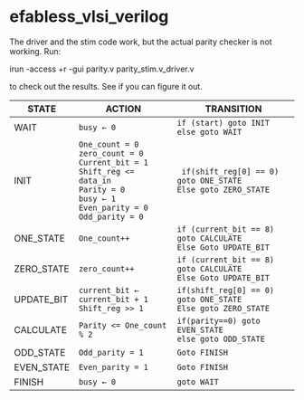 # efabless_vlsi_verilog

The driver and the stim code work, but the actual parity checker is not working. 
Run:

irun -access +r -gui parity.v parity_stim.v_driver.v

to check out the results. See if you can figure it out.

| STATE      | ACTION                                      | TRANSITION                                |
|------------|---------------------------------------------|-------------------------------------------|
| WAIT       | `busy ← 0`                                  | `if (start) goto INIT`<br>`else goto WAIT`|
| INIT       | `One_count = 0`<br>`zero_count = 0`<br>`Current_bit = 1`<br>`Shift_reg <= data_in`<br>`Parity = 0`<br>`busy ← 1`<br>`Even_parity = 0`<br>`Odd_parity = 0`|` if(shift_reg[0] == 0) goto ONE_STATE`<br>`Else goto ZERO_STATE` |
| ONE_STATE   | `One_count++`|`if (current_bit == 8) goto CALCULATE`<br>`Else Goto UPDATE_BIT`  |
| ZERO_STATE  | `zero_count++`|`if (current_bit == 8) goto CALCULATE`<br>`Else Goto UPDATE_BIT` |
| UPDATE_BIT  | `current_bit ← current_bit + 1`<br>`Shift_reg >> 1`|`if(shift_reg[0] == 0) goto ONE_STATE`<br>`Else goto ZERO_STATE` |
| CALCULATE   | `Parity <= One_count % 2`|`if(parity==0) goto EVEN_STATE`<br>`else goto ODD_STATE` |
| ODD_STATE   | `Odd_parity = 1`|`Goto FINISH` |
| EVEN_STATE  | `Even_parity = 1`|`Goto FINISH` |
| FINISH     | `busy ← 0` | `goto WAIT`                  |
